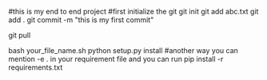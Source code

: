 #this is my end to end project
#first initialize the git
git init
git add abc.txt
git add .
git commit -m "this is my first commit"

git pull

bash your_file_name.sh
python setup.py install
#another way you can mention -e . in your requirement file and you can run
pip install -r requirements.txt